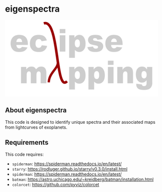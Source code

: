 # eigenspectra

![eclipse mapping](eclipse_mapping_logo-1.png)

## About eigenspectra
This code is designed to identify unique spectra and their associated maps from lightcurves of exoplanets.

## Requirements
This code requires:

 - `spiderman`: <https://spiderman.readthedocs.io/en/latest/>
 - `starry`: <https://rodluger.github.io/starry/v0.3.0/install.html>
 - `spiderman`: <https://spiderman.readthedocs.io/en/latest/>
 - `batman`: <https://astro.uchicago.edu/~kreidberg/batman/installation.html>
 - `colorcet`: <https://github.com/pyviz/colorcet>
